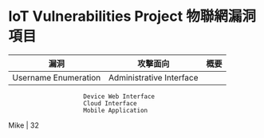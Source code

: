 # IoT Vulnerabilities Project 物聯網漏洞項目
| 漏洞 | 攻擊面向 | 概要 |
| ---- | ------- | ---- |
| Username Enumeration | Administrative Interface<br />
                         Device Web Interface
                         Cloud Interface
                         Mobile Application
Mike |  32
